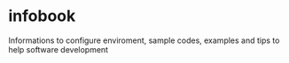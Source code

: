# infobook
Informations to configure enviroment, sample codes, examples and tips to help software development
